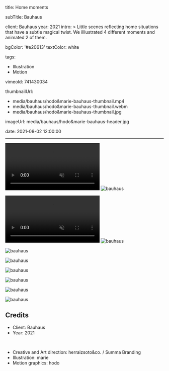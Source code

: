 title: Home moments

subTitle: Bauhaus

client: Bauhaus
year: 2021
intro: >
  Little scenes reflecting home situations that have a subtle magical twist. We illlustrated 4 different moments and animated 2 of them.

bgColor: '#e20613'
textColor: white

tags:
  - Illustration
  - Motion

vimeoId: 741430034

thumbnailUrl:
  - media/bauhaus/hodo&marie-bauhaus-thumbnail.mp4
  - media/bauhaus/hodo&marie-bauhaus-thumbnail.webm
  - media/bauhaus/hodo&marie-bauhaus-thumbnail.jpg

imageUrl: media/bauhaus/hodo&marie-bauhaus-header.jpg

date: 2021-08-02 12:00:00



---
<!-- This is a 2x VIDEO gallery -->
<!-- Always add a linebreak between images -->
<!-- It needs two images between paragraph tags -->
<div class="gallery gallery-video gallery-2">
	<p>
		<video playsinline="playsinline" muted>
			<source src="/media/bauhaus/hodo&marie-bauhaus-01.mp4" type="video/mp4">
			<source src="/media/bauhaus/hodo&marie-bauhaus-01.webm" type="video/webm">
		</video>
		<img src="/media/bauhaus/hodo&marie-bauhaus-03.png" alt="bauhaus">
	</p>
	<p>
		<video playsinline="playsinline" muted>
			<source src="/media/bauhaus/hodo&marie-bauhaus-02.mp4" type="video/mp4">
			<source src="/media/bauhaus/hodo&marie-bauhaus-02.webm" type="video/webm">
		</video>
		<img src="/media/bauhaus/hodo&marie-bauhaus-04.png" alt="bauhaus">
	</p>
</div>



<div class="gallery gallery-2">

![bauhaus](/media/bauhaus/hodo&marie-bauhaus-05.png)

![bauhaus](/media/bauhaus/hodo&marie-bauhaus-06.png)

</div>


<div class="gallery gallery-2">

![bauhaus](/media/bauhaus/hodo&marie-bauhaus-07.jpg)

![bauhaus](/media/bauhaus/hodo&marie-bauhaus-08.jpg)

</div>


<div class="gallery gallery-2">

![bauhaus](/media/bauhaus/hodo&marie-bauhaus-09.jpg)

![bauhaus](/media/bauhaus/hodo&marie-bauhaus-10.jpg)

</div>


## Credits

* Client: Bauhaus
* Year: 2021  
  
<br>

* Creative and Art direction: herraizsoto&co. / Summa Branding
* Illustration: marie
* Motion graphics: hodo